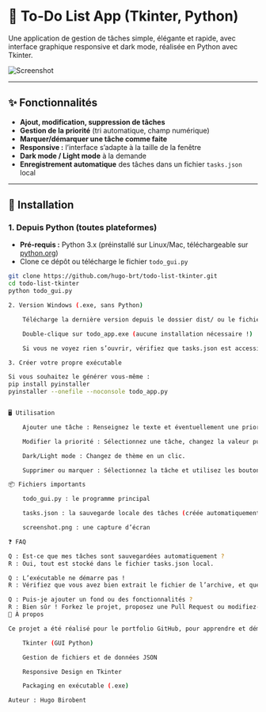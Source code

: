# 📝 To-Do List App (Tkinter, Python)

Une application de gestion de tâches simple, élégante et rapide, avec interface graphique responsive et dark mode, réalisée en Python avec Tkinter.

![Screenshot](screenshot.png)

---

## ✨ Fonctionnalités

- **Ajout, modification, suppression de tâches**
- **Gestion de la priorité** (tri automatique, champ numérique)
- **Marquer/démarquer une tâche comme faite**
- **Responsive :** l’interface s’adapte à la taille de la fenêtre
- **Dark mode / Light mode** à la demande
- **Enregistrement automatique** des tâches dans un fichier `tasks.json` local

---

## 🚀 Installation

### **1. Depuis Python (toutes plateformes)**

- **Pré-requis :** Python 3.x (préinstallé sur Linux/Mac, téléchargeable sur [python.org](https://www.python.org/))
- Clone ce dépôt ou télécharge le fichier `todo_gui.py`

```sh
git clone https://github.com/hugo-brt/todo-list-tkinter.git
cd todo-list-tkinter
python todo_gui.py

2. Version Windows (.exe, sans Python)

    Télécharge la dernière version depuis le dossier dist/ ou le fichier .exe fourni.

    Double-clique sur todo_app.exe (aucune installation nécessaire !)

    Si vous ne voyez rien s’ouvrir, vérifiez que tasks.json est accessible en écriture dans le dossier.

3. Créer votre propre exécutable

Si vous souhaitez le générer vous-même :
pip install pyinstaller
pyinstaller --onefile --noconsole todo_app.py


🖥️ Utilisation

    Ajouter une tâche : Renseignez le texte et éventuellement une priorité, cliquez sur “Add Task”.

    Modifier la priorité : Sélectionnez une tâche, changez la valeur puis cliquez sur “Modify Priority”.

    Dark/Light mode : Changez de thème en un clic.

    Supprimer ou marquer : Sélectionnez la tâche et utilisez les boutons du bas.

📦 Fichiers importants

    todo_gui.py : le programme principal

    tasks.json : la sauvegarde locale des tâches (créée automatiquement)

    screenshot.png : une capture d’écran

❓ FAQ

Q : Est-ce que mes tâches sont sauvegardées automatiquement ?
R : Oui, tout est stocké dans le fichier tasks.json local.

Q : L’exécutable ne démarre pas !
R : Vérifiez que vous avez bien extrait le fichier de l’archive, et que tasks.json n’est pas bloqué par un antivirus ou en lecture seule.

Q : Puis-je ajouter un fond ou des fonctionnalités ?
R : Bien sûr ! Forkez le projet, proposez une Pull Request ou modifiez-le pour vos besoins.
🤝 À propos

Ce projet a été réalisé pour le portfolio GitHub, pour apprendre et démontrer :

    Tkinter (GUI Python)

    Gestion de fichiers et de données JSON

    Responsive Design en Tkinter

    Packaging en exécutable (.exe)

Auteur : Hugo Birobent
